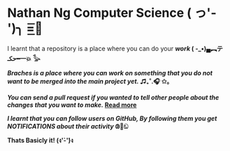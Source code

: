 # Nathan Ng Computer Science ( っ'-')╮ =͟͟͞͞🏀
I learnt that a repository is a place where you can do your *<strong>work<strong>*  ( -_•)▄︻テحكـ━一💥      𓅭  

*Braches is a place where you can work on something that you do not want to be merged into the main project yet.* ♫₊˚.🎧 ✩｡

***You can send a pull request if you wanted to tell other people about the changes that you want to make.*** [Read more](<https://rroll.to/BgvKWu>)

*I learnt that you can follow users on GitHub, By following them you get ***NOTIFICATIONS*** about their activity* 𐐘🤝ඞ

Thats Basicly it! (ง'̀-'́)ง







